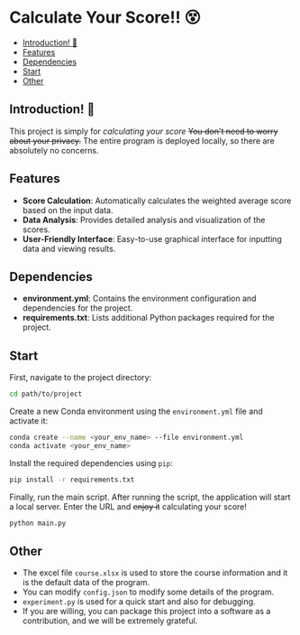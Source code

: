 # Calculate Your Score!! :dizzy_face:

  - [Introduction! :heartbeat:](#introduction-heartbeat)
  - [Features](#features)
  - [Dependencies](#dependencies)
  - [Start](#start)
  - [Other](#Other)

## Introduction! :heartbeat:
This project is simply for *calculating your score*
~~You don't need to worry about your privacy.~~ The entire program is deployed locally, so there are absolutely no concerns.

## Features
- **Score Calculation**: Automatically calculates the weighted average score based on the input data.
- **Data Analysis**: Provides detailed analysis and visualization of the scores.
- **User-Friendly Interface**: Easy-to-use graphical interface for inputting data and viewing results.


## Dependencies
- **environment.yml**: Contains the environment configuration and dependencies for the project.
- **requirements.txt**: Lists additional Python packages required for the project. 

## Start
First, navigate to the project directory:
```bash
cd path/to/project
```

Create a new Conda environment using the `environment.yml` file and activate it:
```bash
conda create --name <your_env_name> --file environment.yml
conda activate <your_env_name>
```

Install the required dependencies using `pip`:
```bash
pip install -r requirements.txt
```

Finally, run the main script. After running the script, the application will start a local server. Enter the URL and ~~enjoy it~~ calculating your score!
```bash
python main.py
```
## Other
- The excel file `course.xlsx` is used to store the course information and it is the default data of the program.
- You can modify `config.json` to modify some details of the program. 
- `experiment.py` is used for a quick start and also for debugging.
- If you are willing, you can package this project into a software as a contribution, and we will be extremely grateful.




